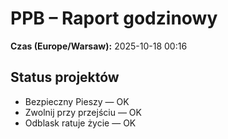 # PPB – Raport godzinowy
**Czas (Europe/Warsaw):** 2025-10-18 00:16

## Status projektów
- Bezpieczny Pieszy — OK
- Zwolnij przy przejściu — OK
- Odblask ratuje życie — OK

